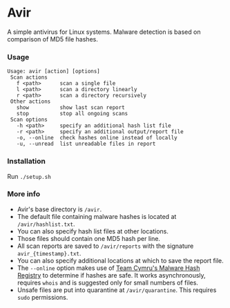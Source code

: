 # Avir

A simple antivirus for Linux systems. 
Malware detection is based on comparison of MD5 file hashes.

### Usage

```
Usage: avir [action] [options]
 Scan actions
   f <path>      scan a single file
   l <path>      scan a directory linearly
   r <path>      scan a directory recursively
 Other actions
   show          show last scan report
   stop          stop all ongoing scans
 Scan options
   -h <path>     specify an additional hash list file
   -r <path>     specify an additional output/report file
   -o, --online  check hashes online instead of locally
   -u, --unread  list unreadable files in report
```

### Installation

Run `./setup.sh`

### More info

- Avir's base directory is `/avir`.
- The default file containing malware hashes is located at `/avir/hashlist.txt`.
- You can also specify hash list files at other locations.
- Those files should contain one MD5 hash per line.
- All scan reports are saved to `/avir/reports` with the signature `avir_{timestamp}.txt`.
- You can also specify additional locations at which to save the report file.
- The `--online` option makes use of
  [Team Cymru's Malware Hash Registry](https://team-cymru.com/community-services/mhr/)
  to determine if hashes are safe.
  It works asynchronously, requires `whois` and is suggested only for small numbers of files.
- Unsafe files are put into quarantine at `/avir/quarantine`. This requires `sudo` permissions.